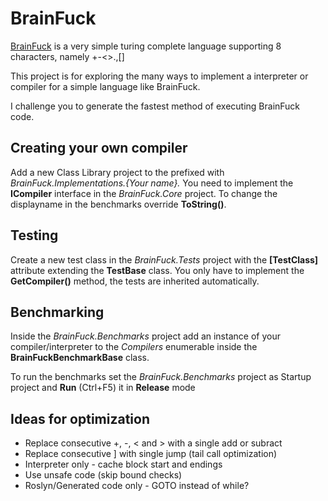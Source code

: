 # BrainFuck

[BrainFuck](https://en.wikipedia.org/wiki/Brainfuck) is a very simple turing complete language supporting 8 characters, namely +-<>.,[]

This project is for exploring the many ways to implement a interpreter or compiler for a simple language like BrainFuck.

I challenge you to generate the fastest method of executing BrainFuck code.

## Creating your own compiler
Add a new Class Library project to the prefixed with _BrainFuck.Implementations.{Your name}._ You need to implement the __ICompiler__ interface in the _BrainFuck.Core_ project. To change the displayname in the benchmarks override __ToString()__.

## Testing
Create a new test class in the _BrainFuck.Tests_ project with the __[TestClass]__ attribute extending the __TestBase__ class. You only have to implement the __GetCompiler()__ method, the tests are inherited automatically.

## Benchmarking
Inside the _BrainFuck.Benchmarks_ project add an instance of your compiler/interpreter to the _Compilers_ enumerable inside the __BrainFuckBenchmarkBase__ class. 

To run the benchmarks set the _BrainFuck.Benchmarks_ project as Startup project and __Run__ (Ctrl+F5) it in __Release__ mode


## Ideas for optimization
- Replace consecutive +, -, < and > with a single add or subract
- Replace consecutive ] with single jump (tail call optimization)
- Interpreter only - cache block start and endings
- Use unsafe code (skip bound checks)
- Roslyn/Generated code only - GOTO instead of while?